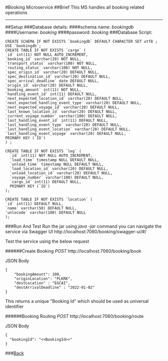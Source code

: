 #Booking Microservice
##Brief
This MS handles all booking related operations

---
##Setup
###Database details:
####schema name: *bookingdb*
####Username: *booking*
####password: *booking*
###Database Script:

    CREATE SCHEMA IF NOT EXISTS `bookingdb` DEFAULT CHARACTER SET utf8 ;
    USE `bookingdb`;
    CREATE TABLE IF NOT EXISTS `cargo` (
    `id` int(11) NOT NULL AUTO_INCREMENT,
    `booking_id` varchar(20) NOT NULL,
    `transport_status` varchar(100) NOT NULL,
    `routing_status` varchar(100) NOT NULL,
    `spec_origin_id` varchar(20) DEFAULT NULL,
    `spec_destination_id` varchar(20) DEFAULT NULL,
    `spec_arrival_deadline` date DEFAULT NULL,
    `origin_id` varchar(20) DEFAULT NULL,
    `booking_amount` int(11) NOT NULL,
    `handling_event_id` int(11) DEFAULT NULL,
    `next_expected_location_id` varchar(20) DEFAULT NULL,
    `next_expected_handling_event_type` varchar(20) DEFAULT NULL,
    `next_expected_voyage_id` varchar(20) DEFAULT NULL,
    `last_known_location_id` varchar(20) DEFAULT NULL,
    `current_voyage_number` varchar(100) DEFAULT NULL,
    `last_handling_event_id` int(11) DEFAULT NULL,
    `last_handling_event_type` varchar(20) DEFAULT NULL,
    `last_handling_event_location` varchar(20) DEFAULT NULL,
    `last_handling_event_voyage` varchar(20) DEFAULT NULL,
    PRIMARY KEY (`ID`)
    ) ;

    CREATE TABLE IF NOT EXISTS `leg` (
	  `id` int(11) NOT NULL AUTO_INCREMENT,
	  `load_time` timestamp NULL DEFAULT NULL,
	  `unload_time` timestamp NULL DEFAULT NULL,
	  `load_location_id` varchar(20) DEFAULT NULL,
	  `unload_location_id` varchar(20) DEFAULT NULL,
	  `voyage_number` varchar(100) DEFAULT NULL,
	  `cargo_id` int(11) DEFAULT NULL,
	  PRIMARY KEY (`ID`)
	);
    
    CREATE TABLE IF NOT EXISTS `location` (
  	`id` int(11) DEFAULT NULL,
  	`name` varchar(50) DEFAULT NULL,
  	`unlocode` varchar(100) DEFAULT NULL
	);

###Run And Test
Run the jar using *java -jar* command
you can navigate the service via Swagger UI http://localhost:7060/booking/swagger-ui/#/

Test the service using the below request

######Create Booking
*POST* http://localhost:7060/booking/book

JSON Body

    {
        "bookingAmount": 100,
        "originLocation": "PLKRK",
        "destLocation" : "EGCAI",
        "destArrivalDeadline" : "2022-01-02"
    }

This returns a unique "Booking Id" which should be used as universal identifier

######Booking Routing
*POST* http://localhost:7060/booking/route

JSON Body

    {
      "bookingId": "<<BookingId>>"
    }

###[Back](../README.md)